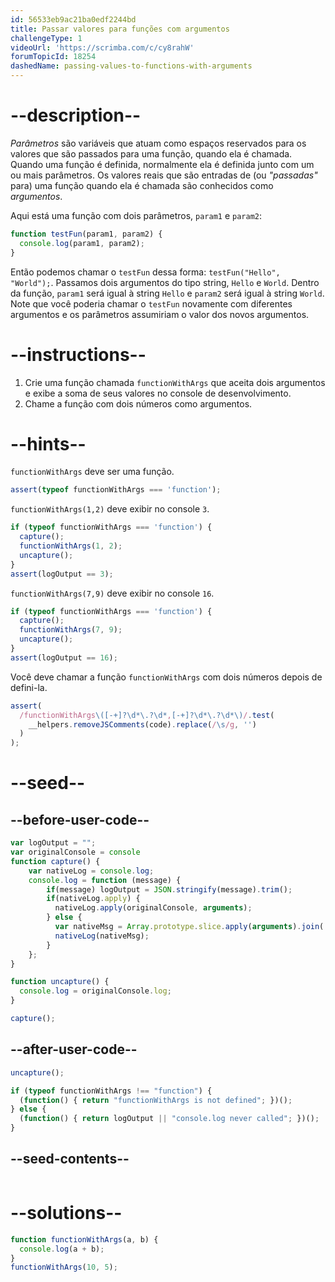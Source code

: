 ```yaml
---
id: 56533eb9ac21ba0edf2244bd
title: Passar valores para funções com argumentos
challengeType: 1
videoUrl: 'https://scrimba.com/c/cy8rahW'
forumTopicId: 18254
dashedName: passing-values-to-functions-with-arguments
---
```


# --description--

<dfn>Parâmetros</dfn> são variáveis que atuam como espaços reservados para os valores que são passados para uma função, quando ela é chamada. Quando uma função é definida, normalmente ela é definida junto com um ou mais parâmetros. Os valores reais que são entradas de (ou <dfn>"passadas"</dfn> para) uma função quando ela é chamada são conhecidos como <dfn>argumentos</dfn>.

Aqui está uma função com dois parâmetros, `param1` e `param2`:

```js
function testFun(param1, param2) {
  console.log(param1, param2);
}
```

Então podemos chamar o `testFun` dessa forma: `testFun("Hello", "World");`. Passamos dois argumentos do tipo string, `Hello` e `World`. Dentro da função, `param1` será igual à string `Hello` e `param2` será igual à string `World`. Note que você poderia chamar o `testFun` novamente com diferentes argumentos e os parâmetros assumiriam o valor dos novos argumentos.

# --instructions--

<ol><li>Crie uma função chamada <code>functionWithArgs</code> que aceita dois argumentos e exibe a soma de seus valores no console de desenvolvimento.</li><li>Chame a função com dois números como argumentos.</li></ol>

# --hints--

`functionWithArgs` deve ser uma função.

```js
assert(typeof functionWithArgs === 'function');
```

`functionWithArgs(1,2)` deve exibir no console `3`.

```js
if (typeof functionWithArgs === 'function') {
  capture();
  functionWithArgs(1, 2);
  uncapture();
}
assert(logOutput == 3);
```

`functionWithArgs(7,9)` deve exibir no console `16`.

```js
if (typeof functionWithArgs === 'function') {
  capture();
  functionWithArgs(7, 9);
  uncapture();
}
assert(logOutput == 16);
```

Você deve chamar a função `functionWithArgs` com dois números depois de defini-la.

```js
assert(
  /functionWithArgs\([-+]?\d*\.?\d*,[-+]?\d*\.?\d*\)/.test(
    __helpers.removeJSComments(code).replace(/\s/g, '')
  )
);
```

# --seed--

## --before-user-code--

```js
var logOutput = "";
var originalConsole = console
function capture() {
    var nativeLog = console.log;
    console.log = function (message) {
        if(message) logOutput = JSON.stringify(message).trim();
        if(nativeLog.apply) {
          nativeLog.apply(originalConsole, arguments);
        } else {
          var nativeMsg = Array.prototype.slice.apply(arguments).join(' ');
          nativeLog(nativeMsg);
        }
    };
}

function uncapture() {
  console.log = originalConsole.log;
}

capture();
```

## --after-user-code--

```js
uncapture();

if (typeof functionWithArgs !== "function") { 
  (function() { return "functionWithArgs is not defined"; })();
} else {
  (function() { return logOutput || "console.log never called"; })();
}
```

## --seed-contents--

```js

```

# --solutions--

```js
function functionWithArgs(a, b) {
  console.log(a + b);
}
functionWithArgs(10, 5);
```
